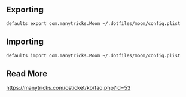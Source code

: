 ## Exporting

`defaults export com.manytricks.Moom ~/.dotfiles/moom/config.plist`

## Importing

`defaults import com.manytricks.Moom ~/.dotfiles/moom/config.plist`

## Read More

https://manytricks.com/osticket/kb/faq.php?id=53
